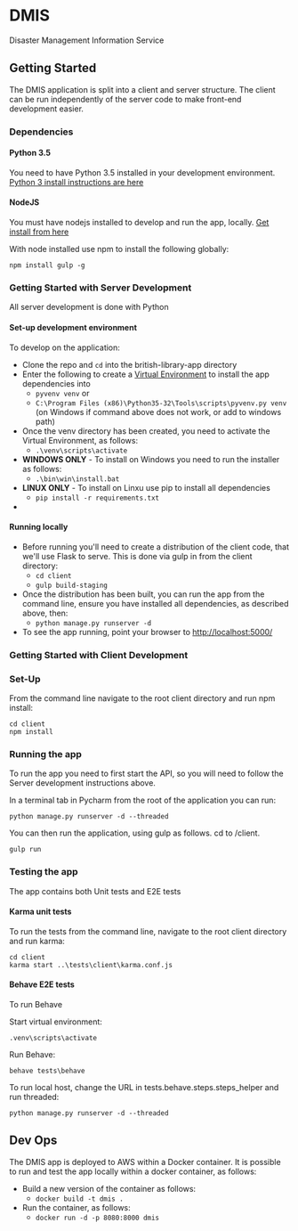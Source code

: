 # DMIS
Disaster Management Information Service

## Getting Started

The DMIS application is split into a client and server structure.  The client can be run independently of the server code to make front-end development easier.

### Dependencies

#### Python 3.5

You need to have Python 3.5 installed in your development environment.  [Python 3 install instructions are here](https://thinkwhere.atlassian.net/wiki/display/DEV/HOWTO+-+Install+Python+3+on+Windows)

#### NodeJS

You must have nodejs installed to develop and run the app, locally.  [Get install from here](https://nodejs.org/en/)

With node installed use npm to install the following globally:

```
npm install gulp -g
```

### Getting Started with Server Development

All server development is done with Python

#### Set-up development environment
To develop on the application:

* Clone the repo and ```cd``` into the british-library-app directory
* Enter the following to create a [Virtual Environment](https://docs.python.org/3/library/venv.html#venv-def) to install the app dependencies into
    * ```pyvenv venv``` or
    * ```C:\Program Files (x86)\Python35-32\Tools\scripts\pyvenv.py venv``` (on Windows if command above does not work, or add to windows path)
* Once the venv directory has been created, you need to activate the Virtual Environment, as follows:
    * ```.\venv\scripts\activate```
* **WINDOWS ONLY** - To install on Windows you need to run the installer as follows:
    * ```.\bin\win\install.bat```
* **LINUX ONLY** - To install on Linxu use pip to install all dependencies
    * ```pip install -r requirements.txt```
* 
    
#### Running locally

* Before running you'll need to create a distribution of the client code, that we'll use Flask to serve.  This is done via gulp in from the client directory:
    * ```cd client```
    * ```gulp build-staging```
* Once the distribution has been built, you can run the app from the command line, ensure you have installed all dependencies, as described above, then:
    * ```python manage.py runserver -d```
* To see the app running, point your browser to [http://localhost:5000/](http://localhost:5000/)


### Getting Started with Client Development

### Set-Up

From the command line navigate to the root client directory and run npm install:

```
cd client
npm install
```

### Running the app

To run the app you need to first start the API, so you will need to follow the Server development instructions above.

In a terminal tab in Pycharm from the root of the application you can run:

```
python manage.py runserver -d --threaded
```

You can then run the application, using gulp as follows.  cd to /client. 

```
gulp run
```

### Testing the app

The app contains both Unit tests and E2E tests

#### Karma unit tests

To run the tests from the command line, navigate to the root client directory and run karma:

```
cd client
karma start ..\tests\client\karma.conf.js
```

#### Behave E2E tests

To run Behave

Start virtual environment:
```
.venv\scripts\activate
```
Run Behave:
```
behave tests\behave
```
To run local host, change the URL in tests.behave.steps.steps_helper and run threaded:
```
python manage.py runserver -d --threaded
```

## Dev Ops

The DMIS app is deployed to AWS within a Docker container.  It is possible to run and test the app locally within a docker container, as follows: 

* Build a new version of the container as follows:
    *  ```docker build -t dmis .```
* Run the container, as follows:
    * ```docker run -d -p 8080:8000 dmis```
